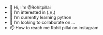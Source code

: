 - 👋 Hi, I’m @Rohitpillai
- 👀 I’m interested in (.)(.)
- 🌱 I’m currently learning python
- 💞️ I’m looking to collaborate on ...
- 📫 How to reach me Rohit pillai on instagram

<!---
Rexerep/Rexerep is a ✨ special ✨ repository because its `README.md` (this file) appears on your GitHub profile.
You can click the Preview link to take a look at your changes.
--->
